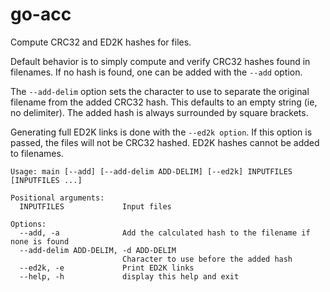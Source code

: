 # go-acc

Compute CRC32 and ED2K hashes for files.

Default behavior is to simply compute and verify CRC32 hashes found in
filenames.  If no hash is found, one can be added with the `--add` option.

The `--add-delim` option sets the character to use to separate the original
filename from the added CRC32 hash.  This defaults to an empty string (ie, no
delimiter).  The added hash is always surrounded by square brackets.

Generating full ED2K links is done with the `--ed2k option`.  If this option is
passed, the files will not be CRC32 hashed.  ED2K hashes cannot
be added to filenames.

    Usage: main [--add] [--add-delim ADD-DELIM] [--ed2k] INPUTFILES [INPUTFILES ...]

    Positional arguments:
      INPUTFILES             Input files

    Options:
      --add, -a              Add the calculated hash to the filename if none is found
      --add-delim ADD-DELIM, -d ADD-DELIM
                             Character to use before the added hash
      --ed2k, -e             Print ED2K links
      --help, -h             display this help and exit
